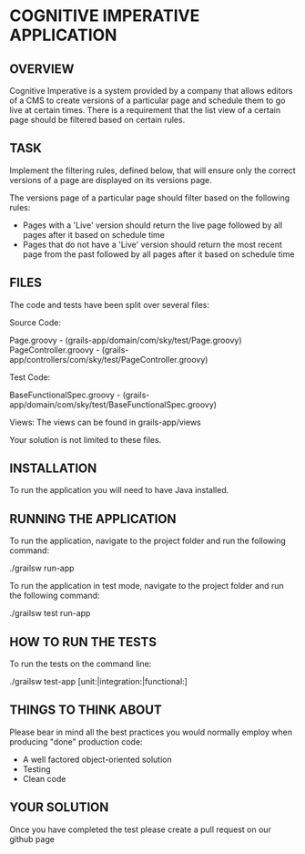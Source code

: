 # COGNITIVE IMPERATIVE APPLICATION

## OVERVIEW

Cognitive Imperative is a system provided by a company that allows editors of a CMS to create versions of a
particular page and schedule them to go live at certain times. There is a requirement that the list view of a certain
page should be filtered based on certain rules.


## TASK

Implement the filtering rules, defined below, that will ensure only the correct versions of a page are displayed on its
versions page.

The versions page of a particular page should filter based on the following rules:

* Pages with a 'Live' version should return the live page followed by all pages after it based on schedule time
* Pages that do not have a 'Live' version should return the most recent page from the past followed by all pages after it based on schedule time


## FILES

The code and tests have been split over several files:

Source Code:

Page.groovy - (grails-app/domain/com/sky/test/Page.groovy)
PageController.groovy - (grails-app/controllers/com/sky/test/PageController.groovy)

Test Code:

BaseFunctionalSpec.groovy - (grails-app/domain/com/sky/test/BaseFunctionalSpec.groovy)

Views:
The views can be found in grails-app/views

Your solution is not limited to these files.


## INSTALLATION

To run the application you will need to have Java installed.


## RUNNING THE APPLICATION

To run the application, navigate to the project folder and run the following command:

./grailsw run-app

To run the application in test mode, navigate to the project folder and run the following command:

./grailsw test run-app


## HOW TO RUN THE TESTS

To run the tests on the command line:

./grailsw test-app [unit:|integration:|functional:]


## THINGS TO THINK ABOUT

Please bear in mind all the best practices you would normally employ when producing "done" production code:

* A well factored object-oriented solution
* Testing
* Clean code


## YOUR SOLUTION

Once you have completed the test please create a pull request on our github page
